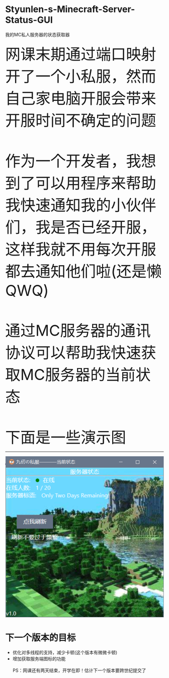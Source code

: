 # Styunlen-s-Minecraft-Server-Status-GUI
我的MC私人服务器的状态获取器

> <font size=24>
网课末期通过端口映射开了一个小私服，然而自己家电脑开服会带来开服时间不确定的问题<br><br>
作为一个开发者，我想到了可以用程序来帮助我快速通知我的小伙伴们，我是否已经开服，这样我就不用每次开服都去通知他们啦(还是懒QWQ)<br><br>
通过MC服务器的通讯协议可以帮助我快速获取MC服务器的当前状态<br><br>
下面是一些演示图
</font>
<hr>



<div align=center>
<img src="https://raw.githubusercontent.com/Styunlen/Styunlen-s-Minecrafr-Server-Status-GUI/master/%E4%B9%9D%E4%BB%9E%E7%A7%81%E6%9C%8D%E7%8A%B6%E6%80%81%E8%8E%B7%E5%8F%96/Preview%20images/v1.0.png">
</div>

# 下一个版本的目标
>
* 优化对多线程的支持，减少卡顿(这个版本有微微卡顿)
* 增加获取服务端图标的功能
<br><br>
PS：网课还有两天结束，开学在即！估计下一个版本要跨世纪提交了
